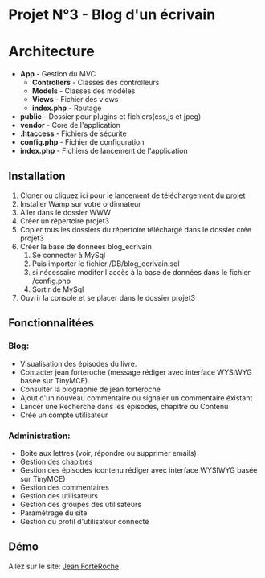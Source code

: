 # Projet N°3 - Blog d'un écrivain

# Architecture 
+ **App** - Gestion du MVC
    + **Controllers** - Classes des controlleurs
    + **Models** - Classes des modèles
    + **Views** - Fichier des views
    + **index.php** - Routage
+ **public** - Dossier pour plugins et fichiers(css,js et jpeg)
+ **vendor** - Core de l'application
+ **.htaccess** - Fichiers de sécurite
+ **config.php** - Fichier de configuration
+ **index.php** - Fichiers de lancement de l'application

## Installation
1. Cloner ou cliquez ici pour le lancement de téléchargement du [projet](https://codeload.github.com/bigboss-oualid/Projet_III/zip/master "lien de téléchargement")
2. Installer Wamp sur votre ordinnateur 
3. Aller dans le dossier WWW
4. Créer un répertoire projet3
5. Copier tous les dossiers du répertoire téléchargé dans le dossier crée projet3 
6. Créer la base de données blog_ecrivain
    1. Se connecter à MySql
    2. Puis importer le fichier /DB/blog_ecrivain.sql
    4. si nécessaire  modifer l'accès à la base de données dans le fichier /config.php
    3. Sortir de MySql
7. Ouvrir la console et se placer dans le dossier projet3

## Fonctionnalitées

### Blog:
- Visualisation des épisodes du livre.
- Contacter jean forteroche (message rédiger avec interface WYSIWYG basée sur TinyMCE).
- Consulter la biographie de jean forteroche
- Ajout d'un nouveau commentaire ou signaler un commentaire éxistant 
- Lancer une Recherche dans les épisodes, chapitre ou Contenu
- Crée un compte utilisateur

### Administration:
- Boite aux lettres (voir, répondre ou supprimer emails)
- Gestion des chapitres
- Gestion des épisodes (contenu rédiger avec interface WYSIWYG basée sur TinyMCE)
- Gestion des commentaires        
- Gestion des utilisateurs
- Gestion des groupes des utilisateurs
- Paramétrage du site
- Gestion du profil d'utilisateur connecté
    
 ## Démo
 Allez sur le site: [Jean ForteRoche](https://projet3.munich-city.fr/  "Jean Forteroche Blog")
